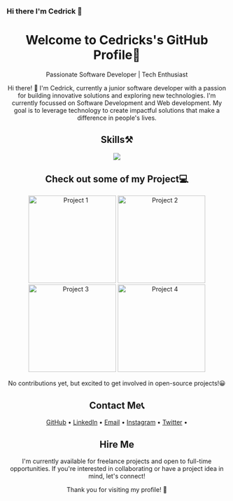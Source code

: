 ### Hi there I'm Cedrick 👋

<!--
**CedrickMonare/CedrickMonare** is a ✨ _special_ ✨ repository because its `README.md` (this file) appears on your GitHub profile.

Here are some ideas to get you started:

- 🔭 I’m currently working on ...
- 🌱 I’m currently learning ...
- 👯 I’m looking to collaborate on ...
- 🤔 I’m looking for help with ...
- 💬 Ask me about ...
- 📫 How to reach me: ...
- 😄 Pronouns: ...
- ⚡ Fun fact: ...
-->

<!-- Header -->
<h1 align="center"> Welcome to Cedricks's GitHub Profile👋</h1>

<!-- Introduction -->
<p align="center">Passionate Software Developer | Tech Enthusiast </p>

<!-- Bio -->
<p align="center">Hi there! 👋 I'm Cedrick, currently a junior software developer with a passion for building innovative solutions and exploring new technologies. I'm currently focussed on Software Development and Web development. My goal is to leverage technology to create impactful solutions that make a difference in people's lives.</p>

<!-- Skills -->
<h2 align="center">Skills⚒️</h2>

<p align="center">
 <img src="https://skillicons.dev/icons?i=html,css,js,tailwind,vscode)"
</p>

<!-- Projects -->
<h2 align="center">Check out some of my Project💻</h2>
<p align="center">
  <a href="https://codepen.io/Cedrick-Monare/pen/rNbMbqX"><img src="project-1-thumbnail.jpg" width="200" alt="Project 1"></a>
  <a href="https://github.com/CedrickMonare/MATMON606_FTO2403_GroupC_MatlhogonoloMonare_SDF08"><img src="project-2-thumbnail.jpg" width="200" alt="Project 2"></a>
  <a href="https://github.com/CedrickMonare/MATMON606_FTO2403_GroupC_MatlhogonoloMonare_SDF05"><img src="project-2-thumbnail.jpg" width="200" alt="Project 3"></a>
  <a href="https://github.com/CedrickMonare/MATMON606_FTO2403_GroupC_MatlhogonoloMonare_SDF11"><img src="project-2-thumbnail.jpg" width="200" alt="Project 4"></a>
</p>

<!-- Contributions -->
<p align="center">
  No contributions yet, but excited to get involved in open-source projects!😀
</p>

<!-- Contact Me -->
<h2 align="center">Contact Me📞</h2>

<p align="center">
  <a href="https://github.com/CedrickMonare">GitHub</a> •
  <a href="https://www.linkedin.com/in/matlhogonolo-monare/">LinkedIn</a> •
  <a href="mailto:Matlhogonolomonare2@gmail.com">Email</a> •
  <a href="https://www.instagram.com/cedd_09">Instagram</a> •
 <a href="https://twitter.com/cedd_09">Twitter</a> •
</p>

<!-- Hire Me -->
<h2 align="center">Hire Me</h2>

<p align="center">
  I'm currently available for freelance projects and open to full-time opportunities. If you're interested in collaborating or have a project idea in mind, let's connect!
</p>

<!-- Footer -->
<p align="center">Thank you for visiting my profile! 🚀</p>

